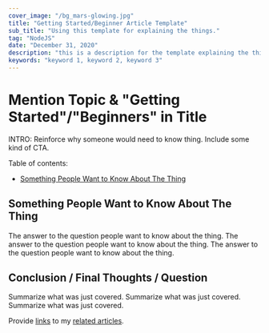 ```yaml
---
cover_image: "/bg_mars-glowing.jpg"
title: "Getting Started/Beginner Article Template"
sub_title: "Using this template for explaining the things."
tag: "NodeJS"
date: "December 31, 2020"
description: "this is a description for the template explaining the thing."
keywords: "keyword 1, keyword 2, keyword 3"
---
```


# **Mention Topic & \"Getting Started\"/\"Beginners\" in Title**

INTRO: Reinforce why someone would need to know thing. Include some kind of CTA.

Table of contents:

- [Something People Want to Know About The Thing](#something-people-want-to-know-about-the-thing)

## **Something People Want to Know About The Thing**

The answer to the question people want to know about the thing. The answer to the question people want to know about the thing. The answer to the question people want to know about the thing.

## **Conclusion / Final Thoughts / Question**

Summarize what was just covered. Summarize what was just covered. Summarize what was just covered.

Provide [links]() to my [related articles]().
